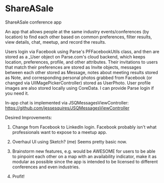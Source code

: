 ShareASale
==========

ShareASale conference app

An app that allows people at the same industry events/conferences (by location) to find each other based on common preferences, filter results, view details, chat, meetup, and record the results.

Users login via Facebook using Parse's PFFacebookUtils class, and then are stored as a _User object on Parse.com's cloud backend, which keeps location, preferences, profile, and other attributes. Their invitations to users that match their preferences are stored as Invite objects, messages between each other stored as Message, notes about meeting results stored as Note, and corresponding personal photos grabbed from Facebook (or changed via UIIMagePickerController) stored as UserPhoto. User profile images are also stored locally using CoreData. I can provide Parse login if you need it. 

In-app chat is implemented via JSQMessagesViewController: https://github.com/jessesquires/JSQMessagesViewController

Desired Improvements: 

1. Change from Facebook to LinkedIn login. Facebook probably isn't what professionals want to expose to a meetup app.

2. Overhaul UI using Sketch? (me) Seems pretty basic now. 

3. Brainstorm new features, e.g. would be AWESOME for users to be able to pinpoint each other on a map with an availability indicator, make it as modular as possible since the app is intended to be licensed to different conferences and even industries.

4. Profit!



